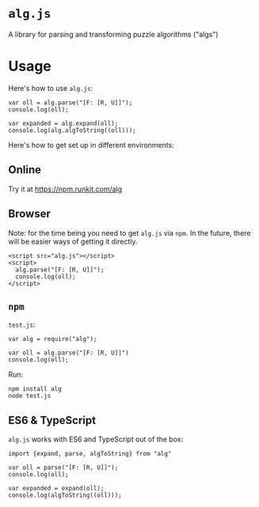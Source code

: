 # `alg.js`

A library for parsing and transforming puzzle algorithms ("algs")

# Usage

Here's how to use `alg.js`:

    var oll = alg.parse("[F: [R, U]]");
    console.log(oll);
    
    var expanded = alg.expand(oll);
    console.log(alg.algToString((oll)));

Here's how to get set up in different environments:

## Online

Try it at https://npm.runkit.com/alg

## Browser

Note: for the time being you need to get `alg.js` via `npm`. In the future, there will be easier ways of getting it directly.

    <script src="alg.js"></script>
    <script>
      alg.parse("[F: [R, U]]");
      console.log(oll);
    </script>

## `npm`

`test.js`:

    var alg = require("alg");

    var oll = alg.parse("[F: [R, U]]")
    console.log(oll);

Run:

    npm install alg
    node test.js

## ES6 & TypeScript

`alg.js` works with ES6 and TypeScript out of the box:

    import {expand, parse, algToString} from "alg"

    var oll = parse("[F: [R, U]]");
    console.log(oll);

    var expanded = expand(oll);
    console.log(algToString((oll)));
